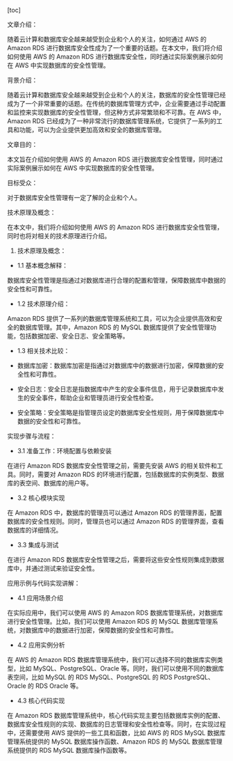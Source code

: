 
[toc]                    
                
                
文章介绍：

随着云计算和数据库安全越来越受到企业和个人的关注，如何通过 AWS 的 Amazon RDS 进行数据库安全性成为了一个重要的话题。在本文中，我们将介绍如何使用 AWS 的 Amazon RDS 进行数据库安全性，同时通过实际案例展示如何在 AWS 中实现数据库的安全性管理。

背景介绍：

随着云计算和数据库安全越来越受到企业和个人的关注，数据库的安全性管理已经成为了一个非常重要的话题。在传统的数据库管理方式中，企业需要通过手动配置和监控来实现数据库的安全性管理，但这种方式非常繁琐和不可靠。在 AWS 中，Amazon RDS 已经成为了一种非常流行的数据库管理系统，它提供了一系列的工具和功能，可以为企业提供更加高效和安全的数据库管理。

文章目的：

本文旨在介绍如何使用 AWS 的 Amazon RDS 进行数据库安全性管理，同时通过实际案例展示如何在 AWS 中实现数据库的安全性管理。

目标受众：

对于数据库安全性管理有一定了解的企业和个人。

技术原理及概念：

在本文中，我们将介绍如何使用 AWS 的 Amazon RDS 进行数据库安全性管理，同时也将对相关的技术原理进行介绍。

1. 技术原理及概念：

- 1.1 基本概念解释：

数据库安全性管理是指通过对数据库进行合理的配置和管理，保障数据库中数据的安全性和可靠性。

- 1.2 技术原理介绍：

Amazon RDS 提供了一系列的数据库管理系统和工具，可以为企业提供高效和安全的数据库管理。其中，Amazon RDS 的 MySQL 数据库提供了安全性管理功能，包括数据加密、安全日志、安全策略等。

- 1.3 相关技术比较：

- 数据库加密：数据库加密是指通过对数据库中的数据进行加密，保障数据的安全性和可靠性。
- 安全日志：安全日志是指数据库中产生的安全事件信息，用于记录数据库中发生的安全事件，帮助企业和管理员进行安全性检查。
- 安全策略：安全策略是指管理员设定的数据库安全性规则，用于保障数据库中数据的安全性和可靠性。

实现步骤与流程：

- 3.1 准备工作：环境配置与依赖安装

在进行 Amazon RDS 数据库安全性管理之前，需要先安装 AWS 的相关软件和工具。同时，需要对 Amazon RDS 的环境进行配置，包括数据库的实例类型、数据库的表空间、数据库的用户等。

- 3.2 核心模块实现

在 Amazon RDS 中，数据库的管理员可以通过 Amazon RDS 的管理界面，配置数据库的安全性规则。同时，管理员也可以通过 Amazon RDS 的管理界面，查看数据库的详细情况。

- 3.3 集成与测试

在进行 Amazon RDS 数据库安全性管理之后，需要将这些安全性规则集成到数据库中，并通过测试来验证安全性。

应用示例与代码实现讲解：

- 4.1 应用场景介绍

在实际应用中，我们可以使用 AWS 的 Amazon RDS 数据库管理系统，对数据库进行安全性管理。比如，我们可以使用 Amazon RDS 的 MySQL 数据库管理系统，对数据库中的数据进行加密，保障数据的安全性和可靠性。

- 4.2 应用实例分析

在 AWS 的 Amazon RDS 数据库管理系统中，我们可以选择不同的数据库实例类型，比如 MySQL、PostgreSQL、Oracle 等。同时，我们可以使用不同的数据库表空间，比如 MySQL 的 RDS MySQL、PostgreSQL 的 RDS PostgreSQL、Oracle 的 RDS Oracle 等。

- 4.3 核心代码实现

在 Amazon RDS 数据库管理系统中，核心代码实现主要包括数据库实例的配置、数据库安全性规则的实现、数据库的日志管理和安全性检查等。同时，在实现过程中，还需要使用 AWS 提供的一些工具和函数，比如 AWS 的 RDS MySQL 数据库管理系统提供的 MySQL 数据库操作函数、Amazon RDS 的 MySQL 数据库管理系统提供的 RDS MySQL 数据库操作函数等。


